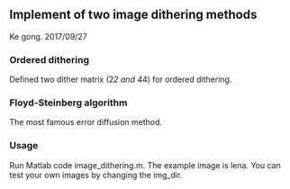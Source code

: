 ## Implement of two image dithering methods
Ke gong. 2017/09/27

###  Ordered dithering

Defined two dither matrix (2*2 and 4*4) for ordered dithering.

###  Floyd-Steinberg algorithm

The most famous error diffusion method.


### Usage

Run Matlab code image_dithering.m.
The example image is lena.
You can test your own images by changing the img_dir.